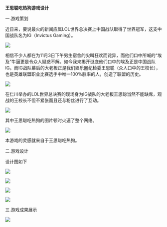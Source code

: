 **王思聪吃热狗游戏设计**

一.游戏策划

近日来，要说最火的新闻应属LOL世界总决赛上中国战队取得了世界冠军，这支中国战队名为IG（Invictus Gaming）。

![](https://img-blog.csdnimg.cn/20181107205354420.png?x-oss-process=image/watermark,type_ZmFuZ3poZW5naGVpdGk,shadow_10,text_aHR0cHM6Ly9ibG9nLmNzZG4ubmV0L3FxXzQzMjY3Nzcz,size_16,color_FFFFFF,t_70)

相信不少人都在为11月3日下午男生宿舍的尖叫狂欢而诧异，而他们口中所喊的“埃及”牛逼更是令众人疑惑不解。如今我来揭开谜底他们口中的埃及正是中国战队IG。而IG战队幕后的大老板正是我们娱乐圈纪检委王思聪（众人口中的王校长），也是英雄联盟职业比赛选手中唯一100%胜率的人，创造了联盟的历史。

![](https://img-blog.csdnimg.cn/20181107205649809.png?x-oss-process=image/watermark,type_ZmFuZ3poZW5naGVpdGk,shadow_10,text_aHR0cHM6Ly9ibG9nLmNzZG4ubmV0L3FxXzQzMjY3Nzcz,size_16,color_FFFFFF,t_70)

在仁川举办的LOL世界总决赛的现场身为IG战队的大老板王思聪当然不能缺席，观战的王校长不但不紧张而且还与粉丝进行了互动。

![](https://img-blog.csdnimg.cn/20181107210610968.png?x-oss-process=image/watermark,type_ZmFuZ3poZW5naGVpdGk,shadow_10,text_aHR0cHM6Ly9ibG9nLmNzZG4ubmV0L3FxXzQzMjY3Nzcz,size_16,color_FFFFFF,t_70)

其中王思聪吃热狗的图片顿时火遍了整个网络。

![](https://img-blog.csdnimg.cn/20181107210602727.png?x-oss-process=image/watermark,type_ZmFuZ3poZW5naGVpdGk,shadow_10,text_aHR0cHM6Ly9ibG9nLmNzZG4ubmV0L3FxXzQzMjY3Nzcz,size_16,color_FFFFFF,t_70)

本游戏的灵感就来自于王思聪吃热狗。

二.游戏设计

设计图如下

![](https://img-blog.csdnimg.cn/20181107211142185.png?x-oss-process=image/watermark,type_ZmFuZ3poZW5naGVpdGk,shadow_10,text_aHR0cHM6Ly9ibG9nLmNzZG4ubmV0L3FxXzQzMjY3Nzcz,size_16,color_FFFFFF,t_70)


![](https://img-blog.csdnimg.cn/20181107211149990.png?x-oss-process=image/watermark,type_ZmFuZ3poZW5naGVpdGk,shadow_10,text_aHR0cHM6Ly9ibG9nLmNzZG4ubmV0L3FxXzQzMjY3Nzcz,size_16,color_FFFFFF,t_70)


![](https://img-blog.csdnimg.cn/20181107211200558.png?x-oss-process=image/watermark,type_ZmFuZ3poZW5naGVpdGk,shadow_10,text_aHR0cHM6Ly9ibG9nLmNzZG4ubmV0L3FxXzQzMjY3Nzcz,size_16,color_FFFFFF,t_70)


![](https://img-blog.csdnimg.cn/20181107211211821.png?x-oss-process=image/watermark,type_ZmFuZ3poZW5naGVpdGk,shadow_10,text_aHR0cHM6Ly9ibG9nLmNzZG4ubmV0L3FxXzQzMjY3Nzcz,size_16,color_FFFFFF,t_70)


三.游戏成果展示


![](https://img-blog.csdnimg.cn/20181107214631371.gif)

















